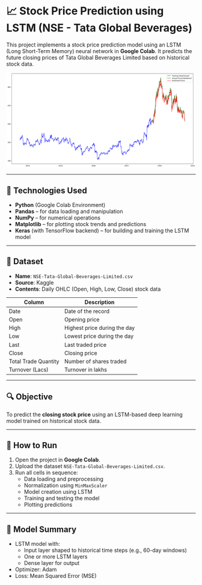 # 📈 Stock Price Prediction using LSTM (NSE - Tata Global Beverages)

This project implements a stock price prediction model using an LSTM (Long Short-Term Memory) neural network in **Google Colab**. It predicts the future closing prices of Tata Global Beverages Limited based on historical stock data.

![Output Screenshot](./screenshot.png) <!-- Replace this with the actual path to your image -->

---

## 🔧 Technologies Used

- **Python** (Google Colab Environment)
- **Pandas** – for data loading and manipulation
- **NumPy** – for numerical operations
- **Matplotlib** – for plotting stock trends and predictions
- **Keras** (with TensorFlow backend) – for building and training the LSTM model

---

## 📁 Dataset

- **Name**: `NSE-Tata-Global-Beverages-Limited.csv`
- **Source**: Kaggle
- **Contents**: Daily OHLC (Open, High, Low, Close) stock data

| Column        | Description                 |
|---------------|-----------------------------|
| Date          | Date of the record          |
| Open          | Opening price               |
| High          | Highest price during the day|
| Low           | Lowest price during the day |
| Last          | Last traded price           |
| Close         | Closing price               |
| Total Trade Quantity | Number of shares traded |
| Turnover (Lacs) | Turnover in lakhs          |

---

## 🔍 Objective

To predict the **closing stock price** using an LSTM-based deep learning model trained on historical stock data.

---

## 🚀 How to Run

1. Open the project in **Google Colab**.
2. Upload the dataset `NSE-Tata-Global-Beverages-Limited.csv`.
3. Run all cells in sequence:
   - Data loading and preprocessing
   - Normalization using `MinMaxScaler`
   - Model creation using LSTM
   - Training and testing the model
   - Plotting predictions

---

## 🧠 Model Summary

- LSTM model with:
  - Input layer shaped to historical time steps (e.g., 60-day windows)
  - One or more LSTM layers
  - Dense layer for output
- Optimizer: Adam
- Loss: Mean Squared Error (MSE)

